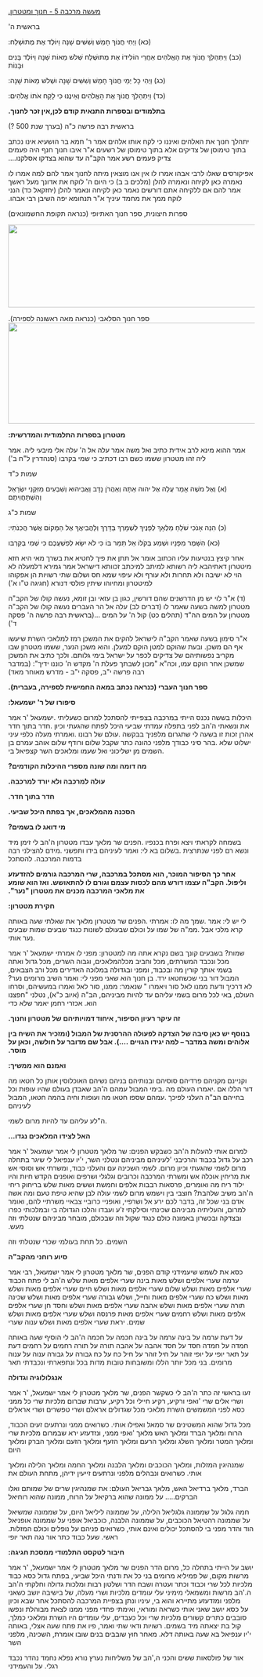 <span dir="rtl"><u>מעשה מרכבה 5 - חנוך ומטטרון.</u></span>

<span dir="rtl">בראשית ה'</span>

<span dir="rtl">(כא) וַיְחִי חֲנוֹךְ חָמֵשׁ וְשִׁשִּׁים שָׁנָה וַיּוֹלֶד אֶת מְתוּשָׁלַח:</span>

<span dir="rtl">(כב) וַיִּתְהַלֵּךְ חֲנוֹךְ אֶת הָאֱלֹהִים אַחֲרֵי הוֹלִידוֹ אֶת מְתוּשֶׁלַח שְׁלשׁ
מֵאוֹת שָׁנָה וַיּוֹלֶד בָּנִים וּבָנוֹת</span>

<span dir="rtl">(כג) וַיְהִי כָּל יְמֵי חֲנוֹךְ חָמֵשׁ וְשִׁשִּׁים שָׁנָה וּשְׁלשׁ מֵאוֹת
שָׁנָה:</span>

<span dir="rtl">(כד) וַיִּתְהַלֵּךְ חֲנוֹךְ אֶת הָאֱלֹהִים וְאֵינֶנּוּ כִּי לָקַח אֹתוֹ
אֱלֹהִים:</span>

**<span dir="rtl">בתלמודים ובספרות התנאית קודם לכן,אין זכר
לחנוך.</span>**

<span dir="rtl">בראשית רבה פרשה כ"ה (בערך שנת 500 ?)</span>

<span dir="rtl">יתהלך חנוך את האלהים ואיננו כי לקח אותו אלהים אמר ר' חמא
בר הושעיא אינו נכתב בתוך טימוסן של צדיקים אלא בתוך טימוסן של רשעים א"ר
איבו חנוך חנף היה פעמים צדיק פעמים רשע אמר הקב"ה עד שהוא בצדקו
אסלקנו....</span>

<span dir="rtl">אפיקורסים שאלו לרבי אבהו אמרו לו אין אנו מוצאין מיתה
לחנוך אמר להם למה אמרו לו נאמרה כאן לקיחה ונאמרה להלן (מלכים ב ב) כי
היום ה' לוקח את אדונך מעל ראשך אמר להם אם ללקיחה אתם דורשים נאמר כאן
לקיחה ונאמר להלן (יחזקאל כד) הנני לוקח ממך את מחמד עיניך א"ר תנחומא יפה
השיבן רבי אבהו.</span>

<span dir="rtl">ספרות חיצונית, ספר חנוך האתיופי (כנראה תקופת
החשמונאים)</span>

<img src="media/image1.jpeg"
style="width:5.76806in;height:1.76269in" />

<span dir="rtl">ספר חנוך הסלאבי (כנראה מאה ראשונה לספירה).</span>
<img src="media/image2.jpeg"
style="width:5.76806in;height:2.14277in" />

**<span dir="rtl">מטטרון בספרות התלמודית והמדרשית:</span>**

<span dir="rtl">אמר ההוא מינא לרב אידית כתיב ואל משה אמר עלה אל ה' עלה
אלי מיבעי ליה. אמר ליה זהו מטטרון ששמו כשם רבו דכתיב כי שמי בקרבו
(סנהדרין ל"ח ב')</span>

<span dir="rtl">שמות כ"ד</span>

<span dir="rtl">(א) וְאֶל משֶׁה אָמַר עֲלֵה אֶל יהוה אַתָּה וְאַהֲרֹן נָדָב וַאֲבִיהוּא וְשִׁבְעִים
מִזִּקְנֵי יִשְׂרָאֵל וְהִשְׁתַּחֲוִיתֶם</span>

<span dir="rtl">שמות כ"ג</span>

<span dir="rtl">(כ) הִנֵּה אָנֹכִי שֹׁלֵחַ מַלְאָךְ לְפָנֶיךָ לִשְׁמָרְךָ בַּדָּרֶךְ וְלַהֲבִיאֲךָ אֶל הַמָּקוֹם
אֲשֶׁר הֲכִנֹתִי:</span>

<span dir="rtl">(כא) הִשָּׁמֶר מִפָּנָיו וּשְׁמַע בְּקֹלוֹ אַל תַּמֵּר בּוֹ כִּי לֹא יִשָּׂא לְפִשְׁעֲכֶם כִּי
שְׁמִי בְּקִרְבּו</span>

<span dir="rtl">אחר קיצץ בנטיעות עליו הכתוב אומר אל תתן את פיך לחטיא את
בשרך מאי היא חזא מיטטרון דאתיהבא ליה רשותא למיתב למיכתב זכוותא דישראל
אמר גמירא דלמעלה לא הוי לא ישיבה ולא תחרות ולא עורף ולא עיפוי שמא חס
ושלום שתי רשויות הן אפקוהו למיטטרון ומחיוהו שיתין פולסי דנורא (חגיגה ט"ו
א')</span>

<span dir="rtl">(ד) א"ר לוי יש מן הדרשנים שהם דורשין, כגון בן עזאי ובן
זומא, נעשה קולו של הקב"ה מטטרון למשה בשעה שאמר לו (דברים לב) עלה אל הר
העברים נעשה קולו של הקב"ה מטטרון על המים הה"ד (תהלים כט) קול ה' על המים
...(בראשית רבה פרשה ה' פסקה ד')</span>

<span dir="rtl">א"ר סימון בשעה שאמר הקב"ה לישראל להקים את המשכן רמז
למלאכי השרת שיעשו אף הם משכן. ובעת שהוקם למטן הוקם למעלן. והוא משכן
הנער, ששמו מטטרון שבו מקריב נפשותיהם של צדיקים לכפר על ישראל בימי גלותם.
ולכך כתיב את המשכן שמשכן אחר הוקם עמו, וכה"א "מכון לשבתך פעלת ה' מקדש ה'
כוננו ידיך": (במדבר רבה פרשה י"ב, פסקה י"ב - מדרש מאוחר מאד)</span>

**<span dir="rtl">ספר חנוך העברי (כנראה נכתב במאה החמישית לספירה,
בעברית).</span>**

**<span dir="rtl">סיפורו של ר' ישמעאל:</span>**

<span dir="rtl">אמר</span> <span dir="rtl">ר</span>'
<span dir="rtl">ישמעאל</span>. <span dir="rtl">כשעליתי</span>
<span dir="rtl">למרום</span> <span dir="rtl">להסתכל</span>
<span dir="rtl">בצפייתי</span> <span dir="rtl">במרכבה</span>
<span dir="rtl">הייתי</span> <span dir="rtl">נכנס</span>
<span dir="rtl">בששה</span> <span dir="rtl">היכלות</span>
<span dir="rtl">חדר</span> <span dir="rtl">בתוך</span>
<span dir="rtl">חדר</span>. <span dir="rtl">וכיון</span>
<span dir="rtl">שהגעתי</span> <span dir="rtl">לפתח</span>
<span dir="rtl">היכל</span> <span dir="rtl">שביעי</span>
<span dir="rtl">עמדתי</span> <span dir="rtl">בתפלה</span>
<span dir="rtl">לפני</span>
<span dir="rtl">הב</span>'<span dir="rtl">ה</span>
<span dir="rtl">ונשאתי</span> <span dir="rtl">את</span>
<span dir="rtl">עיני</span> <span dir="rtl">כלפי</span>
<span dir="rtl">מעלה</span> <span dir="rtl">ואמרתי</span>.
<span dir="rtl">רבונו</span> <span dir="rtl">של</span>
<span dir="rtl">עולם</span>. <span dir="rtl">בבקשה</span>
<span dir="rtl">מלפניך</span> <span dir="rtl">שתגרום</span>
<span dir="rtl">לי</span> <span dir="rtl">בשעה</span>
<span dir="rtl">זו</span> <span dir="rtl">זכות</span>
<span dir="rtl">אהרן</span> <span dir="rtl">בן</span>
<span dir="rtl">עמרם</span> <span dir="rtl">אוהב</span>
<span dir="rtl">שלום</span> <span dir="rtl">ורודף</span>
<span dir="rtl">שלום</span> <span dir="rtl">שקבל</span>
<span dir="rtl">כתר</span> <span dir="rtl">כהונה</span>
<span dir="rtl">מלפני</span> <span dir="rtl">כבודך</span>
<span dir="rtl">בהר סיני</span>. <span dir="rtl">שלא</span>
<span dir="rtl">ישלוט</span> <span dir="rtl">בי</span>
<span dir="rtl">קצפיאל</span> <span dir="rtl">השר</span>
<span dir="rtl">ומלאכים</span> <span dir="rtl">שעמו</span>
<span dir="rtl">ואל</span> <span dir="rtl">ישליכוני</span>
<span dir="rtl">מן</span> <span dir="rtl">השמים</span>.

**<span dir="rtl">מה דומה ומה שונה מספרי ההיכלות הקודמים?</span>**

**<span dir="rtl">עולה למרכבה ולא יורד למרכבה.</span>**

**<span dir="rtl">חדר בתוך חדר.</span>**

**<span dir="rtl">הסכנה מהמלאכים, אך בפתח היכל שביעי.</span>**

**<span dir="rtl">מי דואג לו בשמים?</span>**

<span dir="rtl">מיד</span> <span dir="rtl">זימן</span>
<span dir="rtl">לי</span>
<span dir="rtl">הב</span>'<span dir="rtl">ה</span>
<span dir="rtl">מטטרון</span> <span dir="rtl">עבדו</span>
<span dir="rtl">מלאך</span> <span dir="rtl">שר</span>
<span dir="rtl">הפנים</span>. <span dir="rtl">ופרח בכנפיו</span>
<span dir="rtl">ויצא</span> <span dir="rtl">לקראתי</span>
<span dir="rtl">בשמחה</span> <span dir="rtl">רבה</span>
<span dir="rtl">להצילני</span> <span dir="rtl">מידם</span>.
<span dir="rtl">ותפשני</span> <span dir="rtl">בידו</span>
<span dir="rtl">לעיניהם</span> <span dir="rtl">ואמר</span>
<span dir="rtl">לי:</span> <span dir="rtl">בא</span>
<span dir="rtl">בשלום</span>. <span dir="rtl">שנתרצית</span>
<span dir="rtl">לפני</span> <span dir="rtl">רם</span>
<span dir="rtl">ונשא</span> <span dir="rtl">להסתכל</span>
<span dir="rtl">בדמות המרכבה.</span>

**<span dir="rtl">אחר כך הסיפור המוכר, הוא מסתכל במרכבה, שרי המרכבה
גורמים להזדעזע וליפול. הקב"ה עצמו דורש מהם לכסות עצמם וגורם לו להתאושש.
ואז הוא שומע את מלאכי המרכבה מכנים את מטטרון "נער".</span>**

**<span dir="rtl">חקירת מטטרון:</span>**

<span dir="rtl">באותה</span> <span dir="rtl">שעה</span>
<span dir="rtl">שאלתי</span> <span dir="rtl">את</span>
<span dir="rtl">מטטרון מלאך</span> <span dir="rtl">שר</span>
<span dir="rtl">הפנים</span>. <span dir="rtl">אמרתי</span>
<span dir="rtl">לו:</span> <span dir="rtl">מה</span>
<span dir="rtl">שמך</span>. <span dir="rtl">אמר</span>
<span dir="rtl">לי:</span> <span dir="rtl">יש</span> <span dir="rtl">לי
שבעים</span> <span dir="rtl">שמות</span> <span dir="rtl">כנגד
שבעים</span> <span dir="rtl">לשונות</span> <span dir="rtl">שבעולם</span>
<span dir="rtl">וכולם</span> <span dir="rtl">על</span>
<span dir="rtl">שמו</span> <span dir="rtl">של</span>
<span dir="rtl">ממ"ה</span>. <span dir="rtl">אבל</span>
<span dir="rtl">מלכי</span> <span dir="rtl">קרא</span>
<span dir="rtl">אותי</span> <span dir="rtl">נער</span>.

<span dir="rtl">אמר</span> <span dir="rtl">ר</span>'
<span dir="rtl">ישמעאל</span> <span dir="rtl">אמרתי</span>
<span dir="rtl">לו</span> <span dir="rtl">למטטרון: מפני</span>
<span dir="rtl">מה</span> <span dir="rtl">אתה</span>
<span dir="rtl">נקרא</span> <span dir="rtl">בשם</span>
<span dir="rtl">קונך</span> <span dir="rtl">בשבעים</span>
<span dir="rtl">שמות?</span> <span dir="rtl">ואתה</span>
<span dir="rtl">גדול</span> <span dir="rtl">מכל</span>
<span dir="rtl">השרים,</span> <span dir="rtl">וגבוה</span>
<span dir="rtl">מכלהמלאכים,</span> <span dir="rtl">וחביב</span>
<span dir="rtl">מכל</span> <span dir="rtl">המשרתים,</span>
<span dir="rtl">ונכבד</span> <span dir="rtl">מכל</span>
<span dir="rtl">הצבאים,</span> <span dir="rtl">ורב</span>
<span dir="rtl">מכל</span> <span dir="rtl">האדירים</span>
<span dir="rtl">במלוכה</span> <span dir="rtl">ובגדולה</span>
<span dir="rtl">ובכבוד, ומפני</span> <span dir="rtl">מה</span>
<span dir="rtl">קורין</span> <span dir="rtl">אותך</span>
<span dir="rtl">בשמי</span> <span dir="rtl">מרומים נער?</span>
<span dir="rtl">השיב</span> <span dir="rtl">ואמר</span>
<span dir="rtl">לי:</span> <span dir="rtl">מפני</span>
<span dir="rtl">שאני</span> <span dir="rtl">הוא</span>
<span dir="rtl">חנוך</span> <span dir="rtl">בן</span>
<span dir="rtl">ירד.</span> <span dir="rtl">שכשחטאו</span>
<span dir="rtl">בני</span> <span dir="rtl">דור</span>
<span dir="rtl">המבול</span> <span dir="rtl">וסרחו</span>
<span dir="rtl">במעשיהם,</span> <span dir="rtl">ואמרו</span>
<span dir="rtl">לאל</span> <span dir="rtl">סור</span>
<span dir="rtl">ממנו,</span> <span dir="rtl">שנאמר:</span> "
<span dir="rtl">ויאמרו</span> <span dir="rtl">לאל סור</span>
<span dir="rtl">ממנו</span> <span dir="rtl">ודעת</span>
<span dir="rtl">דרכיך</span> <span dir="rtl">לא</span>
<span dir="rtl">חפצנו</span>" <span dir="rtl">(איוב כ"א), נטלני</span>
<span dir="rtl">הב"ה</span> <span dir="rtl">מביניהם,</span>
<span dir="rtl">להיות</span> <span dir="rtl">עד</span>
<span dir="rtl">עליהם</span> <span dir="rtl">בשמי</span>
<span dir="rtl">מרום</span> <span dir="rtl">לכל</span>
<span dir="rtl">באי</span> <span dir="rtl">העולם,</span>
<span dir="rtl">כדי</span> <span dir="rtl">שלא</span>
<span dir="rtl">יאמר</span> <span dir="rtl">רחמן</span>
<span dir="rtl">אכזרי</span> <span dir="rtl">הוא.</span>

**<span dir="rtl">זה עיקר רעיון הסיפור, איחוד דמויותיהם של מטטרון
וחנוך.</span>**

**<span dir="rtl">בנוסף יש כאן סיבה של הצדקה לפעולה ההרסנית של המבול
(ומזכיר את השיח בין אלוהים ומשה במדבר – למה יגידו הגויים ....). אבל שם
מדובר על חולשה, וכאן על מוסר.</span>**

**<span dir="rtl">ואמנם הוא ממשיך:</span>**

<span dir="rtl">מה</span> <span dir="rtl">חטאו</span>
<span dir="rtl">כל</span> <span dir="rtl">אותן</span>
<span dir="rtl">האוכלוסין</span> <span dir="rtl">נשיהם</span>
<span dir="rtl">בניהם</span> <span dir="rtl">ובנותיהם</span>
<span dir="rtl">סוסיהם</span> <span dir="rtl">פרדיהם</span>
<span dir="rtl">מקניהם</span> <span dir="rtl">וקניינם</span>
<span dir="rtl">וכל</span> <span dir="rtl">עופות</span>
<span dir="rtl">שהיו</span> <span dir="rtl">בעולם</span>
<span dir="rtl">שאבדן</span>
<span dir="rtl">הב</span>'<span dir="rtl">ה</span>
<span dir="rtl">עמהם</span> <span dir="rtl">בימי המבול</span>.
<span dir="rtl">מה</span> <span dir="rtl">העולם</span>
<span dir="rtl">יאמרו</span>. <span dir="rtl">אם</span>
<span dir="rtl">הללו</span> <span dir="rtl">דור</span>
<span dir="rtl">המבול</span> <span dir="rtl">חטאו,</span>
<span dir="rtl">בהמה</span> <span dir="rtl">וחיה</span>
<span dir="rtl">ועופות</span> <span dir="rtl">מה</span>
<span dir="rtl">חטאו</span> <span dir="rtl">שספו</span>
<span dir="rtl">עמהם</span>. <span dir="rtl">לפיכך</span>
<span dir="rtl">העלני</span> <span dir="rtl">הב"ה</span>
<span dir="rtl">בחייהם</span> <span dir="rtl">לעיניהם</span>

<span dir="rtl">לשמי</span> <span dir="rtl">מרום</span>
<span dir="rtl">להיות</span> <span dir="rtl">עד</span>
<span dir="rtl">עליהם</span>
<span dir="rtl">לע</span>"<span dir="rtl">ה</span>.

**<span dir="rtl">האל לצידו המלאכים נגדו...</span>**

<span dir="rtl">אמר</span> <span dir="rtl">ר</span>'
<span dir="rtl">ישמעאל</span> <span dir="rtl">אמר</span>
<span dir="rtl">לי</span> <span dir="rtl">מטטרון</span>
<span dir="rtl">מלאך</span> <span dir="rtl">שר</span>
<span dir="rtl">הפנים:</span> <span dir="rtl">כשבקש</span>
<span dir="rtl">הב</span>'<span dir="rtl">ה</span>
<span dir="rtl">להעלות</span> <span dir="rtl">אותי</span>
<span dir="rtl">למרום</span> <span dir="rtl">בתחלה</span>
<span dir="rtl">שיגר</span> <span dir="rtl">לי</span>
<span dir="rtl">ענפיאל</span>
<span dir="rtl">יו</span>'<span dir="rtl">י</span>
<span dir="rtl">השר,</span> <span dir="rtl">ונטלני</span>
<span dir="rtl">מביניהם</span> <span dir="rtl">לעיניהם</span>'
<span dir="rtl">והרכיבני</span> <span dir="rtl">בכבוד</span>
<span dir="rtl">גדול</span> <span dir="rtl">על</span>
<span dir="rtl">רכב</span> <span dir="rtl">אש</span>
<span dir="rtl">וסוסי</span> <span dir="rtl">אש</span>
<span dir="rtl">ומשרתי</span> <span dir="rtl">כבוד,</span>
<span dir="rtl">והעלני</span> <span dir="rtl">עם</span>
<span dir="rtl">השכינה</span> <span dir="rtl">לשמי</span>
<span dir="rtl">מרום.</span> <span dir="rtl">וכיון</span>
<span dir="rtl">שהגעתי</span> <span dir="rtl">לשמי</span>
<span dir="rtl">מרום</span> <span dir="rtl">והיו</span>
<span dir="rtl">חיות</span> <span dir="rtl">הקדש</span>
<span dir="rtl">ואופנים</span> <span dir="rtl">ושרפים</span>
<span dir="rtl">וכרובים וגלגלי</span> <span dir="rtl">המרכבה</span>
<span dir="rtl">ומשרתי</span> <span dir="rtl">אש</span>
<span dir="rtl">אוכלה</span> <span dir="rtl">מריחין</span>
<span dir="rtl">את</span> <span dir="rtl">ריחי</span>
<span dir="rtl">בריחוק</span> <span dir="rtl">שלש</span>
<span dir="rtl">מאות</span> <span dir="rtl">וששים</span>
<span dir="rtl">וחמשת</span> <span dir="rtl">אלפים</span>
<span dir="rtl">רבבות</span> <span dir="rtl">פרסאות</span>
<span dir="rtl">ואומרים,</span> <span dir="rtl">מה</span>
<span dir="rtl">ריח</span> <span dir="rtl">ילוד</span>
<span dir="rtl">אשה</span> <span dir="rtl">ומה</span>
<span dir="rtl">טעם</span> <span dir="rtl">טיפת</span>
<span dir="rtl">לבן שהיא</span> <span dir="rtl">עולה</span>
<span dir="rtl">לשמי</span> <span dir="rtl">מרום</span>
<span dir="rtl">וישמש</span> <span dir="rtl">בין</span>
<span dir="rtl">חוצבי</span> <span dir="rtl">שלהבת?</span>
<span dir="rtl">משיב</span>
<span dir="rtl">הב</span>'<span dir="rtl">ה</span>
<span dir="rtl">ואומר</span> <span dir="rtl">להם,</span>
<span dir="rtl">משרתיי</span> <span dir="rtl">צבאיי</span>
<span dir="rtl">כרוביי</span> <span dir="rtl">ואופניי</span>
<span dir="rtl">ושרפיי,</span> <span dir="rtl">אל</span>
<span dir="rtl">ירע</span> <span dir="rtl">לכם</span>
<span dir="rtl">בדבר</span> <span dir="rtl">זה,</span>
<span dir="rtl">שכל</span> <span dir="rtl">בני</span>
<span dir="rtl">אדם</span> <span dir="rtl">כפרו</span>
<span dir="rtl">בי ובמלכותי</span> <span dir="rtl">הגדולה</span>
<span dir="rtl">והלכו</span> <span dir="rtl">ועבדו</span>
<span dir="rtl">ע</span>'<span dir="rtl">ז</span>
<span dir="rtl">וסילקתי</span> <span dir="rtl">שכינתי</span>
<span dir="rtl">מביניהם</span> <span dir="rtl">והעליתיה</span>
<span dir="rtl">למרום,</span> <span dir="rtl">וזה</span>
<span dir="rtl">שנטלתי</span> <span dir="rtl">מביניהם</span>
<span dir="rtl">מובחר</span> <span dir="rtl">שבכולם,</span>
<span dir="rtl">וזה</span> <span dir="rtl">שקול</span>
<span dir="rtl">כנגד</span> <span dir="rtl">כולם</span>
<span dir="rtl">באמונה</span> <span dir="rtl">ובצדקה ובכשרון</span>
<span dir="rtl">מעש.</span>

<span dir="rtl">וזה</span> <span dir="rtl">שנטלתי</span>
<span dir="rtl">שכרי</span> <span dir="rtl">בעולמי</span>
<span dir="rtl">תחת</span> <span dir="rtl">כל</span>
<span dir="rtl">השמים.</span>

**<span dir="rtl">סיוע רוחני מהקב"ה</span>**

<span dir="rtl">אמר</span> <span dir="rtl">רבי</span>
<span dir="rtl">ישמעאל,</span> <span dir="rtl">אמר</span>
<span dir="rtl">לי</span> <span dir="rtl">מטטרון</span>
<span dir="rtl">מלאך</span> <span dir="rtl">שר</span>
<span dir="rtl">הפנים,</span> <span dir="rtl">קודם</span>
<span dir="rtl">שיעמידני</span> <span dir="rtl">לשמש</span>
<span dir="rtl">את</span> <span dir="rtl">כסא</span>
<span dir="rtl">הכבוד</span> <span dir="rtl">פתח</span>
<span dir="rtl">לי</span>
<span dir="rtl">הב</span>'<span dir="rtl">ה</span>
<span dir="rtl">שלש</span> <span dir="rtl">מאות</span>
<span dir="rtl">אלפים</span> <span dir="rtl">שערי</span>
<span dir="rtl">בינה</span> <span dir="rtl">ושלש מאות</span>
<span dir="rtl">אלפים</span> <span dir="rtl">שערי</span>
<span dir="rtl">ערמה</span> <span dir="rtl">ושלש</span>
<span dir="rtl">מאות</span> <span dir="rtl">אלפים</span>
<span dir="rtl">שערי</span> <span dir="rtl">חיים</span>
<span dir="rtl">ושלש</span> <span dir="rtl">מאות</span>
<span dir="rtl">אלפים</span> <span dir="rtl">שערי</span>
<span dir="rtl">שלום</span> <span dir="rtl">ושלש</span>
<span dir="rtl">מאות</span> <span dir="rtl">אלפים</span>
<span dir="rtl">שערי</span> <span dir="rtl">שכינה</span>
<span dir="rtl">ושלש</span> <span dir="rtl">מאות</span>
<span dir="rtl">אלפים</span> <span dir="rtl">שערי</span>
<span dir="rtl">גבורה</span> <span dir="rtl">וחייל, ושלש</span>
<span dir="rtl">מאות</span> <span dir="rtl">אלפים</span>
<span dir="rtl">שערי</span> <span dir="rtl">כח</span>
<span dir="rtl">ושלש</span> <span dir="rtl">מאות</span>
<span dir="rtl">אלפים</span> <span dir="rtl">שערי</span>
<span dir="rtl">חן</span> <span dir="rtl">וחסד</span>
<span dir="rtl">ושלש</span> <span dir="rtl">מאות</span>
<span dir="rtl">אלפים</span> <span dir="rtl">שערי</span>
<span dir="rtl">אהבה</span> <span dir="rtl">ושלש</span>
<span dir="rtl">מאות</span> <span dir="rtl">אלפים</span>
<span dir="rtl">שערי</span> <span dir="rtl">תורה</span>
<span dir="rtl">ושלש</span> <span dir="rtl">מאות</span>
<span dir="rtl">אלפים</span> <span dir="rtl">שערי</span>
<span dir="rtl">פרנסה ושלש</span> <span dir="rtl">מאות</span>
<span dir="rtl">אלפים</span> <span dir="rtl">שערי</span>
<span dir="rtl">רחמים</span> <span dir="rtl">ושלש</span>
<span dir="rtl">מאות</span> <span dir="rtl">אלפים</span>
<span dir="rtl">שערי</span> <span dir="rtl">ענוה</span>
<span dir="rtl">ושלש</span> <span dir="rtl">מאות</span>
<span dir="rtl">אלפים</span> <span dir="rtl">שערי</span>
<span dir="rtl">יראת</span> <span dir="rtl">שמים.</span>

<span dir="rtl">באותה</span> <span dir="rtl">שעה</span>
<span dir="rtl">הוסיף</span> <span dir="rtl">לי</span>
<span dir="rtl">הב</span>'<span dir="rtl">ה</span>
<span dir="rtl">חכמה</span> <span dir="rtl">על</span>
<span dir="rtl">חכמה</span> <span dir="rtl">בינה</span>
<span dir="rtl">על</span> <span dir="rtl">בינה ערמה</span>
<span dir="rtl">על</span> <span dir="rtl">ערמה</span>
<span dir="rtl">דעת</span> <span dir="rtl">על</span>
<span dir="rtl">דעת</span> <span dir="rtl">רחמים</span>
<span dir="rtl">על</span> <span dir="rtl">רחמים</span>
<span dir="rtl">תורה</span> <span dir="rtl">על</span>
<span dir="rtl">תורה</span> <span dir="rtl">אהבה</span>
<span dir="rtl">על</span> <span dir="rtl">אהבה</span>
<span dir="rtl">חסד</span> <span dir="rtl">על</span>
<span dir="rtl">חסד</span> <span dir="rtl">חמדה</span>
<span dir="rtl">על</span> <span dir="rtl">חמדה</span>
<span dir="rtl">ענוה</span> <span dir="rtl">על</span>
<span dir="rtl">ענוה</span> <span dir="rtl">גבורה</span>
<span dir="rtl">על</span> <span dir="rtl">גבורה</span>
<span dir="rtl">כח</span> <span dir="rtl">על</span>
<span dir="rtl">כח</span> <span dir="rtl">חיל</span>
<span dir="rtl">על</span> <span dir="rtl">חיל זוהר</span>
<span dir="rtl">על</span> <span dir="rtl">זוהר</span>
<span dir="rtl">יופי</span> <span dir="rtl">על</span>
<span dir="rtl">יופי</span> <span dir="rtl">תאר</span>
<span dir="rtl">על</span> <span dir="rtl">תאר</span>
<span dir="rtl">ונכבדתי</span> <span dir="rtl">ונתפארתי</span>
<span dir="rtl">בכל</span> <span dir="rtl">מדות</span>
<span dir="rtl">טובות</span> <span dir="rtl">ומשובחות</span>
<span dir="rtl">הללו</span> <span dir="rtl">יותר</span>
<span dir="rtl">מכל</span> <span dir="rtl">בני</span>
<span dir="rtl">מרומים.</span>

**<span dir="rtl">אנגלולוגיה וגדולה</span>**

<span dir="rtl">אמר</span> <span dir="rtl">ר</span>'
<span dir="rtl">ישמעאל,</span> <span dir="rtl">אמר</span>
<span dir="rtl">לי</span> <span dir="rtl">מטטרון</span>
<span dir="rtl">מלאך</span> <span dir="rtl">שר</span>
<span dir="rtl">הפנים,</span> <span dir="rtl">כשקשר</span>
<span dir="rtl">לי</span>
<span dir="rtl">הב</span>'<span dir="rtl">ה</span>
<span dir="rtl">כתר</span> <span dir="rtl">זה</span>
<span dir="rtl">בראשי</span> <span dir="rtl">זעו</span>
<span dir="rtl">ממני</span> <span dir="rtl">כל</span>
<span dir="rtl">שרי</span> <span dir="rtl">מלכיות</span>
<span dir="rtl">שברום</span> <span dir="rtl">ערבות</span>
<span dir="rtl">רקיע,</span> <span dir="rtl">וכל</span>
<span dir="rtl">חיילי</span> <span dir="rtl">רקיע</span>
<span dir="rtl">ורקיע,</span> <span dir="rtl">ואפי</span>'
<span dir="rtl">שרי</span> <span dir="rtl">אלים</span>
<span dir="rtl">ושרי אראלים</span> <span dir="rtl">ושרי</span>
<span dir="rtl">טפשרים</span> <span dir="rtl">ושרי</span>
<span dir="rtl">אראלם</span> <span dir="rtl">שגדולים</span>
<span dir="rtl">מכל</span> <span dir="rtl">מלאכי</span>
<span dir="rtl">השרת</span> <span dir="rtl">המשמשים</span>
<span dir="rtl">לפני</span> <span dir="rtl">כסא</span>

<span dir="rtl">הכבוד,</span> <span dir="rtl">זעים</span>
<span dir="rtl">ונרתעים</span> <span dir="rtl">ממני</span>
<span dir="rtl">כשרואים</span> <span dir="rtl">אותי.</span>
<span dir="rtl">ואפילו</span> <span dir="rtl">סמאל</span>
<span dir="rtl">שר</span> <span dir="rtl">המשטינים</span>
<span dir="rtl">שהוא</span> <span dir="rtl">גדול</span>
<span dir="rtl">מכל</span> <span dir="rtl">שרי</span>
<span dir="rtl">מלכיות</span> <span dir="rtl">שבמרום</span>
<span dir="rtl">ירא</span> <span dir="rtl">ונזדעזע</span>
<span dir="rtl">ממני,</span> <span dir="rtl">ואפי</span>'
<span dir="rtl">מלאך</span> <span dir="rtl">האש</span>
<span dir="rtl">ומלאך</span> <span dir="rtl">הברד</span>
<span dir="rtl">ומלאך</span> <span dir="rtl">הרוח</span>
<span dir="rtl">ומלאך</span> <span dir="rtl">הברק</span>
<span dir="rtl">ומלאך</span> <span dir="rtl">הזעם</span>
<span dir="rtl">ומלאך</span> <span dir="rtl">הזעף</span>
<span dir="rtl">ומלאך</span> <span dir="rtl">הרעם</span>
<span dir="rtl">ומלאך</span> <span dir="rtl">השלג</span>
<span dir="rtl">ומלאך</span> <span dir="rtl">המטר</span>
<span dir="rtl">ומלאך</span> <span dir="rtl">היום</span>

<span dir="rtl">ומלאך</span> <span dir="rtl">הלילה</span>
<span dir="rtl">ומלאך</span> <span dir="rtl">החמה</span>
<span dir="rtl">ומלאך</span> <span dir="rtl">הלבנה</span>
<span dir="rtl">ומלאך</span> <span dir="rtl">הכוכבים</span>
<span dir="rtl">ומלאך</span> <span dir="rtl">המזלות,</span>
<span dir="rtl">שמנהיגין</span> <span dir="rtl">את</span>
<span dir="rtl">העולם</span> <span dir="rtl">מתחת</span>
<span dir="rtl">ידיהן,</span> <span dir="rtl">זייעין</span>
<span dir="rtl">ונרתעים</span> <span dir="rtl">ונבהלים מלפני</span>
<span dir="rtl">כשרואים</span> <span dir="rtl">אותי.</span>

<span dir="rtl">ואלו</span> <span dir="rtl">שמותם</span>
<span dir="rtl">של</span> <span dir="rtl">שרים</span>
<span dir="rtl">שמנהיגין</span> <span dir="rtl">את</span>
<span dir="rtl">העולם:</span> <span dir="rtl">גבריאל</span>
<span dir="rtl">מלאך</span> <span dir="rtl">האש,</span>
<span dir="rtl">ברדיאל</span> <span dir="rtl">מלאך</span>
<span dir="rtl">הברד,</span> <span dir="rtl">רוחיאל</span>
<span dir="rtl">שהוא</span> <span dir="rtl">ממונה</span>
<span dir="rtl">על הרוח,</span> <span dir="rtl">ברקיאל</span>
<span dir="rtl">שהוא</span> <span dir="rtl">ממונה</span>
<span dir="rtl">על</span> <span dir="rtl">הברקים.....</span>

<span dir="rtl">שמשיאל</span> <span dir="rtl">שממונה</span>
<span dir="rtl">על</span> <span dir="rtl">היום,</span>
<span dir="rtl">ליליאל</span> <span dir="rtl">שממונה</span>
<span dir="rtl">על</span> <span dir="rtl">הלילה,</span>
<span dir="rtl">גלגליאל</span> <span dir="rtl">שממונה</span>
<span dir="rtl">על</span> <span dir="rtl">גלגל</span>
<span dir="rtl">חמה</span> <span dir="rtl">אופניאל</span>
<span dir="rtl">שממונה</span> <span dir="rtl">על</span>
<span dir="rtl">אופני</span> <span dir="rtl">הלבנה, כוכביאל</span>
<span dir="rtl">שממונה</span> <span dir="rtl">על</span>
<span dir="rtl">הכוכבים,</span> <span dir="rtl">רהטיאל</span>
<span dir="rtl">שממונה</span> <span dir="rtl">על</span>
<span dir="rtl">המזלות.</span> <span dir="rtl">וכולם</span>
<span dir="rtl">נופלים</span> <span dir="rtl">על</span>
<span dir="rtl">פניהם</span> <span dir="rtl">כשרואים</span>
<span dir="rtl">אותי,</span> <span dir="rtl">ואינם</span>
<span dir="rtl">יכולים</span> <span dir="rtl">להסתכל</span>
<span dir="rtl">בי</span> <span dir="rtl">מפני</span>
<span dir="rtl">הוד והדר</span> <span dir="rtl">יופי</span>
<span dir="rtl">תאר</span> <span dir="rtl">נגה</span>
<span dir="rtl">אור</span> <span dir="rtl">כתר</span>
<span dir="rtl">כבוד</span> <span dir="rtl">שעל</span>
<span dir="rtl">ראשי.</span>

<span dir="rtl">**חיבור לטקסט התלמודי ממסכת חגיגה:**</span>

<span dir="rtl">אמר</span> <span dir="rtl">ר</span>'
<span dir="rtl">ישמעאל,</span> <span dir="rtl">אמר</span>
<span dir="rtl">לי</span> <span dir="rtl">מטטרון</span>
<span dir="rtl">מלאך</span> <span dir="rtl">שר</span>
<span dir="rtl">הפנים</span> <span dir="rtl">הדר</span>
<span dir="rtl">מרום</span> <span dir="rtl">כל,</span>
<span dir="rtl">בתחלה</span> <span dir="rtl">הייתי</span>
<span dir="rtl">יושב על</span> <span dir="rtl">כסא כבוד</span>
<span dir="rtl">גדול</span> <span dir="rtl">בפתח</span>
<span dir="rtl">היכל שביעי,</span> <span dir="rtl">ודנתי</span>
<span dir="rtl">את</span> <span dir="rtl">כל</span>
<span dir="rtl">בני</span> <span dir="rtl">מרומים</span>
<span dir="rtl">פמיליא</span> <span dir="rtl">של</span>
<span dir="rtl">מקום,</span> <span dir="rtl">מרשות</span>
<span dir="rtl">הב</span>'<span dir="rtl">ה</span>
<span dir="rtl">וחלקתי</span> <span dir="rtl">גדולה</span>
<span dir="rtl">ומלכות</span> <span dir="rtl">רבות</span>
<span dir="rtl">ושלטון</span> <span dir="rtl">הדר</span>
<span dir="rtl">ושבח</span> <span dir="rtl">ועטרה</span>
<span dir="rtl">וכתר</span> <span dir="rtl">וכבוד</span>
<span dir="rtl">לכל שרי</span> <span dir="rtl">מלכיות</span>
<span dir="rtl">כשאני</span> <span dir="rtl">יושב</span>
<span dir="rtl">בישיבה</span> <span dir="rtl">של</span>
<span dir="rtl">מעלה,</span> <span dir="rtl">ושרי</span>
<span dir="rtl">מלכיות</span> <span dir="rtl">עומדים</span>
<span dir="rtl">עלי</span> <span dir="rtl">מימיני</span>
<span dir="rtl">ומשמאלי</span> <span dir="rtl">מרשות</span>
<span dir="rtl">הב</span>'<span dir="rtl">ה.</span>
<span dir="rtl">וכיון</span> <span dir="rtl">שבא</span>
<span dir="rtl">אחר</span> <span dir="rtl">להסתכל</span>
<span dir="rtl">בצפיית המרכבה</span> <span dir="rtl">ונתן</span>
<span dir="rtl">עיניו</span> <span dir="rtl">בי,</span>
<span dir="rtl">והוא</span> <span dir="rtl">מתיירא</span>
<span dir="rtl">ומזדעזע</span> <span dir="rtl">מלפני</span>
<span dir="rtl">ונפשו</span> <span dir="rtl">מבוהלת</span>
<span dir="rtl">לצאת</span> <span dir="rtl">ממנו</span>
<span dir="rtl">מפני</span> <span dir="rtl">פחדי</span>
<span dir="rtl">ואימתי</span> <span dir="rtl">ומוראי,</span>
<span dir="rtl">כשראה</span> <span dir="rtl">אותי</span>
<span dir="rtl">שאני</span> <span dir="rtl">יושב</span>
<span dir="rtl">על כסא</span> <span dir="rtl">כמלך,</span>
<span dir="rtl">ומלאכי</span> <span dir="rtl">השרת</span>
<span dir="rtl">היו</span> <span dir="rtl">עומדים</span>
<span dir="rtl">עלי</span> <span dir="rtl">כעבדים,</span>
<span dir="rtl">וכל</span> <span dir="rtl">שרי</span>
<span dir="rtl">מלכיות</span> <span dir="rtl">קשורים</span>
<span dir="rtl">כתרים</span> <span dir="rtl">סובבים</span>
<span dir="rtl">אצלי, באותה</span> <span dir="rtl">שעה</span>
<span dir="rtl">פתח</span> <span dir="rtl">את</span>
<span dir="rtl">פיו</span> <span dir="rtl">ואמר,</span>
<span dir="rtl">ודאי שתי</span> <span dir="rtl">רשויות</span>
<span dir="rtl">בשמים.</span> <span dir="rtl">מיד</span>
<span dir="rtl">יצאתה</span> <span dir="rtl">בת</span>
<span dir="rtl">קול</span> <span dir="rtl">מלפני</span>
<span dir="rtl">השכינה,</span> <span dir="rtl">אומרת,</span>
<span dir="rtl">שובו</span> <span dir="rtl">בנים</span>
<span dir="rtl">שובבים</span> <span dir="rtl">חוץ</span>
<span dir="rtl">מאחר</span> <span dir="rtl">דלא.</span>
<span dir="rtl">באותה</span> <span dir="rtl">שעה</span>
<span dir="rtl">בא</span> <span dir="rtl">ענפיאל</span>
<span dir="rtl">יו</span>'<span dir="rtl">י</span>
<span dir="rtl">השר</span>

<span dir="rtl">נכבד</span> <span dir="rtl">נהדר</span>
<span dir="rtl">נחמד</span> <span dir="rtl">נפלא</span>
<span dir="rtl">נורא</span> <span dir="rtl">נערץ</span>
<span dir="rtl">משליחות</span> <span dir="rtl">של</span>
<span dir="rtl">הב</span>'<span dir="rtl">ה,</span>
<span dir="rtl">והכני</span> <span dir="rtl">ששים</span>
<span dir="rtl">פולסאות</span> <span dir="rtl">של</span>
<span dir="rtl">אור</span> <span dir="rtl">והעמידני</span>
<span dir="rtl">על</span> <span dir="rtl">רגלי.</span>
